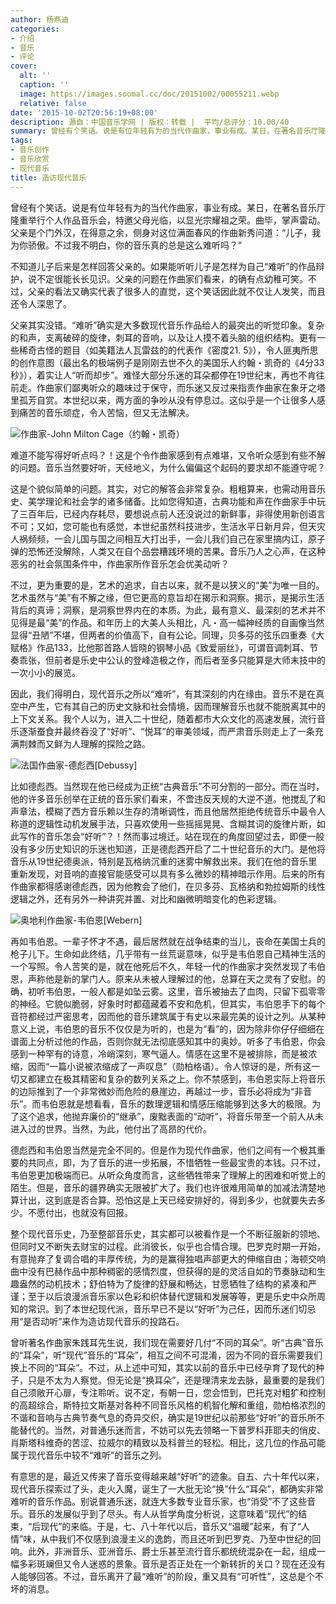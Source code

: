 ```yaml
---
author: 杨燕迪
categories:
- 介绍
- 音乐
- 评论
cover:
  alt: ''
  caption: ''
  image: https://images.soomal.cc/doc/20151002/00055211.webp
  relative: false
date: '2015-10-02T20:56:19+08:00'
description: 源自：中国音乐学网 | 版权：转载 |  平均/总评分：10.00/40
summary: 曾经有个笑话。说是有位年轻有为的当代作曲家，事业有成。某日，在著名音乐厅隆重举行个人作品音乐会，特邀父母光临，以显光宗耀祖之荣。曲毕，掌声雷动。父亲是个门外汉，在得意之余，侧身对这位满面春风的作曲新秀问道：“儿子，我为你骄傲。不过我不明白，你的音乐真的总是这么难听吗？”
tags:
- 音乐创作
- 音乐欣赏
- 现代音乐
title: 造访现代音乐
---
```


曾经有个笑话。说是有位年轻有为的当代作曲家，事业有成。某日，在著名音乐厅隆重举行个人作品音乐会，特邀父母光临，以显光宗耀祖之荣。曲毕，掌声雷动。父亲是个门外汉，在得意之余，侧身对这位满面春风的作曲新秀问道：“儿子，我为你骄傲。不过我不明白，你的音乐真的总是这么难听吗？”

不知道儿子后来是怎样回答父亲的。如果能听听儿子是怎样为自己“难听”的作品辩护，说不定很能长长见识。父亲的问题在作曲家们看来，的确有点幼稚可笑。不过，父亲的看法又确实代表了很多人的直觉，这个笑话因此就不仅让人发笑，而且还令人深思了。

父亲其实没错。“难听”确实是大多数现代音乐作品给人的最突出的听觉印象。复杂的和声，支离破碎的旋律，刺耳的音响，以及让人摸不着头脑的组织结构。更有一些稀奇古怪的题目（如美籍法人瓦雷兹的的代表作《密度21. 5》），令人匪夷所思的创作意图（最出名的极端例子是刚刚去世不久的美国乐人约翰・凯奇的《4分33秒》），着实让人“听而却步”。难怪大部分乐迷的耳朵都停在19世纪末，再也不肯往前走。作曲家们鄙夷听众的趣味过于保守，而乐迷又反过来指责作曲家在象牙之塔里孤芳自赏。本世纪以来，两方面的争吵从没有停息过。这似乎是一个让很多人感到痛苦的音乐顽症，令人苦恼，但又无法解决。

![作曲家-John Milton Cage（约翰・凯奇）](https://images.soomal.cc/doc/20120224/00017061.webp)





难道不能写得好听点吗？！这是个令作曲家感到有点难堪，又令听众感到有些不解的问题。音乐当然要好听，天经地义，为什么偏偏这个起码的要求却不能遵守呢？

这是个貌似简单的问题。其实，对它的解答会非常复杂。粗粗算来，也需动用音乐史、美学理论和社会学的诸多储备。比如您得知道，古典功能和声在作曲家手中玩了三百年后，已经内存耗尽，要想说点前人还没说过的新鲜事，非得使用新创语言不可；又如，您可能也有感觉，本世纪虽然科技进步，生活水平日新月异，但天灾人祸频频，一会儿国与国之间相互大打出手，一会儿我们自己在家里搞内讧，原子弹的恐怖还没解除，人类又在自个品尝糟践环境的苦果。音乐乃人之心声，在这种恶劣的社会氛围条件中，作曲家所作音乐怎会优美动听？

不过，更为重要的是，艺术的追求，自古以来，就不是以狭义的“美”为唯一目的。艺术虽然与“美”有不解之缘，但它更高的意旨却在揭示和洞察。揭示，是揭示生活背后的真谛；洞察，是洞察世界内在的本质。为此，最有意义、最深刻的艺术并不见得是最“美”的作品。和年历上的大美人头相比，凡・高一幅神经质的自画像当然显得“丑陋”不堪，但两者的价值高下，自有公论。同理，贝多芬的弦乐四重奏《大赋格》作品133，比他那首路人皆晓的钢琴小品《致爱丽丝》，可谓音调刺耳、节奏乖张，但前者是乐史中公认的登峰造极之作，而后者至多只能算是大师末技中的一次小小的展览。

因此，我们得明白，现代音乐之所以“难听”，有其深刻的内在缘由。音乐不是在真空中产生，它有其自己的历史文脉和社会情境，因而理解音乐也就不能脱离其中的上下文关系。我个人以为，进入二十世纪，随着都市大众文化的高速发展，流行音乐逐渐蚕食并最终吞没了“好听”、“悦耳”的审美领域，而严肃音乐则走上了一条充满荆棘而又鲜为人理解的探险之路。

![法国作曲家-德彪西[Debussy]](https://images.soomal.cc/doc/20141019/00046793_01.webp)





比如德彪西。当然现在他已经成为正统“古典音乐”不可分割的一部分。而在当时，他的许多音乐创举在正统的音乐家们看来，不啻违反天规的大逆不道。他搅乱了和声章法，模糊了西方音乐赖以生存的清晰调性，而且他居然拒绝传统音乐中最令人称道的逻辑性动机发展手法，只喜欢使用一些摇摇晃晃、含糊其词的旋律片断，如此写作的音乐怎会“好听”？！然而事过境迁。站在现在的角度回望过去，即便一般没有多少历史知识的乐迷也知道，正是德彪西开启了二十世纪音乐的大门。是他将音乐从19世纪德奥派，特别是瓦格纳沉重的迷雾中解救出来。我们在他的音乐里重新发现，对音响的直接官能感受可以具有多么微妙的精神暗示作用。后来的所有作曲家都得感谢德彪西，因为他教会了他们，在贝多芬、瓦格纳和勃拉姆斯的线性逻辑之外，还有另外一种讲究并置、对比和幽微明暗变化的色彩逻辑。

![奥地利作曲家-韦伯恩[Webern]](https://images.soomal.cc/doc/20140420/00041861_01.webp)





再如韦伯恩。一辈子怀才不遇，最后居然就在战争结束的当儿，丧命在美国士兵的枪子儿下。生命如此终结，几乎带有一丝荒诞意味，似乎是韦伯恩自己精神生活的一个写照。令人苦笑的是，就在他死后不久，年轻一代的作曲家才突然发现了韦伯恩，声称他是新的掌门人。原来从未被人理解过的他，总算在天之灵有了安慰。的确，初听韦伯恩，一般人都是如坠云雾。这里，音乐被抽去了血肉，只留下孤零零的神经。它貌似脆弱，好象时时都蕴藏着不安和危机，但其实，韦伯恩手下的每个音符都经过严密思考，因而他的音乐建筑属于有史以来最完美的设计之列。从某种意义上说，韦伯恩的音乐不仅仅是为听的，也是为“看”的，因为除非你仔仔细细在谱面上分析过他的作品，否则你就无法彻底感知其中的奥妙。听多了韦伯恩，你会感到一种罕有的诗意，冷峭深刻，寒气逼人。情感在这里不是被排除，而是被浓缩，因而“一篇小说被浓缩成了一声叹息”（勋柏格语）。令人惊讶的是，所有这一切又都建立在极其精密和复杂的数列关系之上。你不禁感到，韦伯恩实际上将音乐的边际推到了一个非常微妙而危险的悬崖边，再越过一步，音乐必将成为“非音乐”。而韦伯恩就是想看看，音乐的数理逻辑和情感压缩能够到达多大的极限。为了这个追求，他抛弃廉价的“继承”，废黜表面的“动听”，将音乐带至一个前人从未进入过的世界。当然，为此，他付出了高昂的代价。

德彪西和韦伯恩当然是完全不同的。但是作为现代作曲家，他们之间有一个极其重要的共同点，即，为了音乐的进一步拓展，不惜牺牲一些最宝贵的本钱。只不过，韦伯恩更加极端而已。从听众角度而言，这些牺牲带来了理解上的困难和听觉上的陌生。但是，音乐的疆界确实无限被扩大了。我们也许很难用简单的加减法清楚地算计出，这到底是否合算。恐怕这是上天已经安排好的，得到多少，也就要失去多少。不愿付出，也就没有回报。

整个现代音乐史，乃至整部音乐史，其实都可以被看作是一个不断征服新的领地、但同时又不断失去财宝的过程。此消彼长，似乎也合情合理。巴罗克时期一开始，有意抛弃了复调合唱的丰厚传统，为的是赢得独唱声部更大的伸缩自由；海顿交响曲中没有巴赫作品中那种稠密的感情烈度，但获得的是的灵活自如的节奏脉动和生趣盎然的动机技术；舒伯特为了旋律的舒展和畅达，甘愿牺牲了结构的紧凑和严谨；至于以后浪漫派音乐家以色彩和织体替代逻辑和发展等等，更是乐史中众所周知的常识。到了本世纪现代派，音乐早已不是以“好听”为己任，因而乐迷们切忌用“是否动听”来作为造访现代音乐的投路石。

曾听著名作曲家朱践耳先生说，我们现在需要好几付“不同的耳朵”。听“古典”音乐的“耳朵”，听“现代”音乐的“耳朵”，相互之间不可混淆，因为不同的音乐需要我们换上不同的“耳朵”。不过，从上述中可知，其实以前的音乐中已经孕育了现代的种子，只是不太为人察觉。但无论是“换耳朵”，还是理清来龙去脉，最重要的是我们自己须敞开心扉，专注聆听。说不定，有朝一日，您会悟到，巴托克对粗犷和控制的高超综合，斯特拉文斯基对各种不同音乐风格的机智化解和重组，勋柏格浓烈的不谐和音响与古典节奏气息的奇异交织，确实是19世纪以前那些“好听”的音乐所不能替代的。当然，对普通乐迷而言，不妨可以先去领略一下普罗科菲耶夫的俏皮、肖斯塔科维奇的苦涩、拉威尔的精致以及科普兰的轻松。相比，这几位的作品可能属于现代音乐中较不“难听”的音乐之列。

有意思的是，最近又传来了音乐变得越来越“好听”的迹象。自五、六十年代以来，现代音乐探索过了头，走火入魔，诞生了一大批无论“换”什么“耳朵”，都确实非常难听的音乐作品。别说普通乐迷，就连大多数专业音乐家，也“消受”不了这些音乐。音乐的发展似乎到了尽头。有人从哲学角度分析说，这意味着“现代”的结束，“后现代”的来临。于是，七、八十年代以后，音乐又“温暖”起来，有了“人情”味，从中我们不仅感到浪漫主义的逸韵，而且还听到巴罗克、乃至中世纪的回响。此外，非洲音乐、亚洲音乐、爵士乐甚至流行音乐都统统混杂在一起，组成一幅多彩斑斓但又令人迷惑的景象。音乐是否正处在一个新转折的关口？现在还没有人能够回答。不过，音乐离开了最“难听”的阶段，重又具有“可听性”，这总是个不坏的消息。